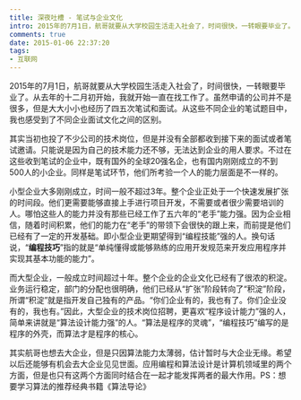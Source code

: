 ```yaml
---
title: 深夜吐槽 - 笔试与企业文化
intro: 2015年的7月1日，航哥就要从大学校园生活走入社会了，时间很快，一转眼要毕业了。从去年的十二月初开始，我就开始一直在找工作了。虽然申请的公司并不是很多，但是大大小小也经历了四五次笔试和面试。从这些不同企业的笔试题目中，我也感受到了不同企业面试文化之间的区别。
comments: true
date: 2015-01-06 22:37:20
tags:
- 互联网
---
```


2015年的7月1日，航哥就要从大学校园生活走入社会了，时间很快，一转眼要毕业了。从去年的十二月初开始，我就开始一直在找工作了。虽然申请的公司并不是很多，但是大大小小也经历了四五次笔试和面试。从这些不同企业的笔试题目中，我也感受到了不同企业面试文化之间的区别。

其实当初也投了不少公司的技术岗位，但是并没有全部都收到接下来的面试或者笔试邀请。只能说是因为自己的技术能力还不够，无法达到企业的用人要求。不过在这些收到笔试的企业中，既有国外的全球20强名企，也有国内刚刚成立的不到500人的小企业。同样是笔试环节，他们所考验一个人的能力层面是不一样的。

小型企业大多刚刚成立，时间一般不超过3年。整个企业正处于一个快速发展扩张的时间段。他们更需要能够直接上手进行项目开发，不需要或者很少需要培训的人。哪怕这些人的能力并没有那些已经工作了五六年的“老手”能力强。因为企业相信，随着时间积累，他们的能力在“老手”的带领下会很快的跟上来，而前提是他们已经有了一定的开发基础。即小型企业更期望得到“编程技能”强的人。换句话说，“**编程技巧**”指的就是“单纯懂得或能够熟练的应用开发规范来开发应用程序并实现其基本功能的能力”。

而大型企业，一般成立时间超过十年。整个企业的企业文化已经有了很浓的积淀。业务运行稳定，部门的分配也很明确，他们已经从“扩张”阶段转向了“积淀”阶段，所谓“积淀”就是指开发自己独有的产品。“你们企业有的，我也有了。你们企业没有的，我也有。”因此，大型企业的技术岗位招聘，更喜欢“程序设计能力”强的人，简单来讲就是“算法设计能力强”的人。“算法是程序的灵魂”，“编程技巧”编写的是程序的外壳，而算法才是程序的核心。

其实航哥也想去大企业，但是只因算法能力太薄弱，估计暂时与大企业无缘。希望以后还能够有机会去大企业见见世面。应用编程和算法设计是计算机领域里的两个方面，但是也只有这两个方面同时结合在一起才能发挥两者的最大作用。PS：想要学习算法的推荐经典书籍《算法导论》
